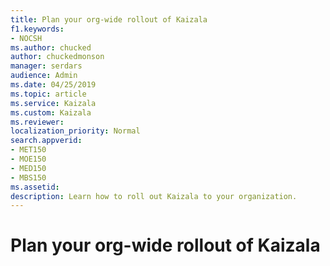 ```yaml
---
title: Plan your org-wide rollout of Kaizala
f1.keywords:
- NOCSH
ms.author: chucked
author: chuckedmonson
manager: serdars
audience: Admin
ms.date: 04/25/2019
ms.topic: article
ms.service: Kaizala
ms.custom: Kaizala
ms.reviewer: 
localization_priority: Normal
search.appverid:
- MET150
- MOE150
- MED150
- MBS150
ms.assetid: 
description: Learn how to roll out Kaizala to your organization.
---
```


# Plan your org-wide rollout of Kaizala
